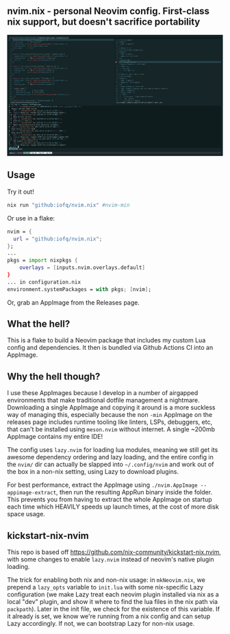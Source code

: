 ## nvim.nix - personal Neovim config. First-class nix support, but doesn't sacrifice portability

![neovim](./img.png?raw=true)

## Usage
Try it out!
```bash
nix run "github:iofq/nvim.nix" #nvim-min
```

Or use in a flake:
```nix
nvim = {
  url = "github:iofq/nvim.nix";
};
...
pkgs = import nixpkgs {
    overlays = [inputs.nvim.overlays.default]
}
... in configuration.nix
environment.systemPackages = with pkgs; [nvim];
```

Or, grab an AppImage from the Releases page.

## What the hell?

This is a flake to build a Neovim package that includes my custom Lua config and dependencies. It then is bundled via Github Actions CI into an AppImage.

## Why the hell though?

I use these AppImages because I develop in a number of airgapped environments that make traditional dotfile management a nightmare. Downloading a single AppImage and copying it around is a more suckless way of managing this, especially because the non `-min` AppImage on the releases page includes runtime tooling like linters, LSPs, debuggers, etc, that can't be installed using `meson.nvim` without internet. A single ~200mb AppImage contains my entire IDE!

The config uses `lazy.nvim` for loading lua modules, meaning we still get its awesome dependency ordering and lazy loading, and the entire config in the `nvim/` dir can actually be slapped into `~/.config/nvim` and work out of the box in a non-nix setting, using Lazy to download plugins.

For best performance, extract the AppImage using `./nvim.AppImage --appimage-extract`, then run the resulting AppRun binary inside the folder. This prevents you from having to extract the whole AppImage on startup each time which HEAVILY speeds up launch times, at the cost of more disk space usage.

## kickstart-nix-nvim
This repo is based off https://github.com/nix-community/kickstart-nix.nvim, with some changes to enable `lazy.nvim` instead of neovim's native plugin loading.

The trick for enabling both nix and non-nix usage: in `mkNeovim.nix`, we prepend a `lazy_opts` variable to `init.lua` with some nix-specific Lazy configuration (we make Lazy treat each neovim plugin installed via nix as a local "dev" plugin, and show it where to find the lua files in the nix path via `packpath`). Later in the init file, we check for the existence of this variable. If it already is set, we know we're running from a nix config and can setup Lazy accordingly. If not, we can bootstrap Lazy for non-nix usage.
